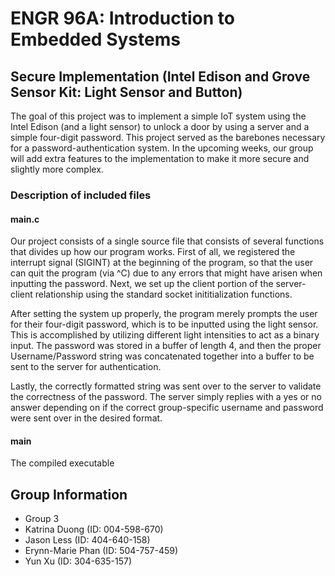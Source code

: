 # ENGR 96A: Introduction to Embedded Systems
## Secure Implementation (Intel Edison and Grove Sensor Kit: Light Sensor and Button)
The goal of this project was to implement a simple IoT system using the Intel Edison (and a light sensor) to unlock a door by using
a server and a simple four-digit password. This project served as the barebones necessary for a password-authentication system. In
the upcoming weeks, our group will add extra features to the implementation to make it more secure and slightly more complex.

### Description of included files

#### main.c
Our project consists of a single source file that consists of several functions that divides up how our program works. First of all,
we registered the interrupt signal (SIGINT) at the beginning of the program, so that the user can quit the program (via ^C) due to
any errors that might have arisen when inputting the password. Next, we set up the client portion of the server-client relationship
using the standard socket inititialization functions. 

After setting the system up properly, the program merely prompts the user for their four-digit password, which is to be inputted 
using the light sensor. This is accomplished by utilizing different light intensities to act as a binary input. The password was
stored in a buffer of length 4, and then the proper Username/Password string was concatenated together into a buffer to be sent to
the server for authentication.

Lastly, the correctly formatted string was sent over to the server to validate the correctness of the password. The server simply
replies with a yes or no answer depending on if the correct group-specific username and password were sent over in the desired 
format.

#### main
The compiled executable

## Group Information

* Group 3
* Katrina Duong       (ID: 004-598-670) 
* Jason Less          (ID: 404-640-158)
* Erynn-Marie Phan    (ID: 504-757-459) 
* Yun Xu              (ID: 304-635-157)
